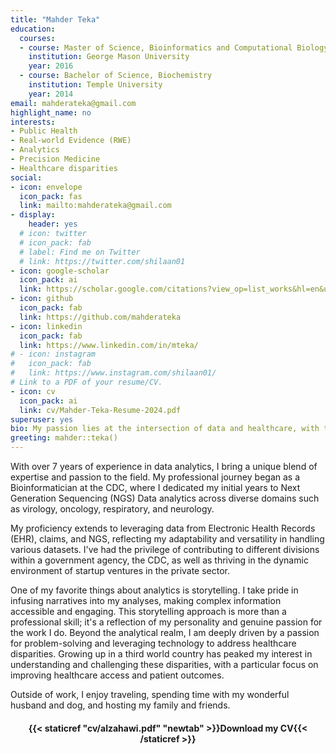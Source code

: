 ```yaml
---
title: "Mahder Teka"
education:
  courses:
  - course: Master of Science, Bioinformatics and Computational Biology
    institution: George Mason University
    year: 2016
  - course: Bachelor of Science, Biochemistry
    institution: Temple University
    year: 2014
email: mahderateka@gmail.com
highlight_name: no
interests:
- Public Health
- Real-world Evidence (RWE)
- Analytics
- Precision Medicine 
- Healthcare disparities 
social:
- icon: envelope
  icon_pack: fas
  link: mailto:mahderateka@gmail.com
- display:
    header: yes
  # icon: twitter
  # icon_pack: fab
  # label: Find me on Twitter
  # link: https://twitter.com/shilaan01
- icon: google-scholar
  icon_pack: ai
  link: https://scholar.google.com/citations?view_op=list_works&hl=en&user=N0O8CR8AAAAJ
- icon: github
  icon_pack: fab
  link: https://github.com/mahderateka
- icon: linkedin
  icon_pack: fab
  link: https://www.linkedin.com/in/mteka/
# - icon: instagram
#   icon_pack: fab
#   link: https://www.instagram.com/shilaan01/ 
# Link to a PDF of your resume/CV.
- icon: cv
  icon_pack: ai
  link: cv/Mahder-Teka-Resume-2024.pdf
superuser: yes
bio: My passion lies at the intersection of data and healthcare, with the ultimate career goal of leveraging data to promote healthcare access for all.
greeting: mahder::teka()
---
```


With over 7 years of experience in data analytics, I bring a unique blend of expertise and passion to the field. My professional journey began as a Bioinformatician at the CDC, where I dedicated my initial years to Next Generation Sequencing (NGS) Data analytics across diverse domains such as virology, oncology, respiratory, and neurology.

My proficiency extends to leveraging data from Electronic Health Records (EHR), claims, and NGS, reflecting my adaptability and versatility in handling various datasets. I've had the privilege of contributing to different divisions within a government agency, the CDC, as well as thriving in the dynamic environment of startup ventures in the private sector.

One of my favorite things about analytics is storytelling. I take pride in infusing narratives into my analyses, making complex information accessible and engaging. This storytelling approach is more than a professional skill; it's a reflection of my personality and genuine passion for the work I do.
Beyond the analytical realm, I am deeply driven by a passion for problem-solving and leveraging technology to address healthcare disparities. Growing up in a third world country has peaked my interest in understanding and challenging these disparities, with a particular focus on improving healthcare access and patient outcomes.

Outside of work, I enjoy traveling, spending time  with my wonderful husband and dog, and hosting my family and friends. 


<center> 

#### <i class="fa fa-download" aria-hidden="true" style="color:#035AA6"></i> {{< staticref "cv/alzahawi.pdf" "newtab" >}}Download my CV{{< /staticref >}}
</center> 